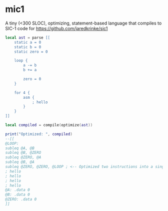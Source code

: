 # mic1

A tiny (<300 SLOC), optimizing, statement-based language that compiles to SIC-1 code for https://github.com/jaredkrinke/sic1

```lua
local ast = parse [[
	static a = 0
	static b = 0
	static zero = 0

	loop {
		a -= b
		b += a

		zero = 0
	}

	for 4 {
		asm {
			; hello
		}
	}
]]

local compiled = compile(optimize(ast))

print("Optimized: ", compiled)
--[[
@LOOP:
subleq @A, @B
subleq @B, @ZERO
subleq @ZERO, @A
subleq @B, @A
subleq @ZERO, @ZERO, @LOOP ; <-- Optimized two instructions into a single subleq
; hello
; hello
; hello
; hello
@A: .data 0
@B: .data 0
@ZERO: .data 0
]]
```
